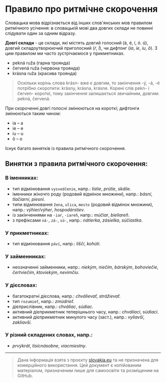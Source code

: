 # Правило про ритмічне скорочення

Словацька мова відрізнається від інших слов'янських мов правилом ритмічного усічення: в словацькій мові два довгих склади не повинні слідувати один за одним відразу.

**Довгі склади** - це склади, які містять довгий голосний (á, é, í, ó. ú), довгий складоутворюючий приголосний (_ŕ_, _ĺ_), чи дифтонг (_ia_, _ie_, _iu_, _ô_). З цим правилом ми часто зустрічаємося у прикметниках.

- pekná ruža (гарна троянда)
- červená ruža (червона троянда)
- krásna ruža (красива троянда)

> Оскільки корінь слова krásn- вже є довгим, то закінчення -ý, -á, -é потрібно скоротити:
krásny, krásna, krásne. Корені слів pekn- і červen- короткі, тому закінчення залишається звичайним, довгим: pekná, červená.

При скороченні довгі голосні змінюються на короткі; дифтонги змінюються таким чином:

- ia – a
- ie – e
- iu – u
- ô – o

Існує багато винятків із правила ритмічного скорочення.

## Винятки з правила ритмічного скорочення:

### В іменниках: 

- тип відмінювання `vysvedčenie`, напр.: _lístie_, _prútie_, _skálie_.
- іменники жіночго роду (родовий відмінок множини), напр.: _básní_, _tlačiarní_, _piesní_.
- типи відмінювання `žena`, `ulica`, `mesto` (родовий відмінок множини), напр.: _výhier/výher_, _hospodárstiev_.
- із закінченнями на `-iar`, `-iareň`, напр.: _múčiar_, _bieliareň_.
- з префіксами `ná-`, `zá-`, `sú-`, напр.: _nátierka_, _zásielka_, _súčiastka_.

### У прикметниках:
- тип відмінювання `páví`, напр.: _líščí_, _kohútí_.

### У займенниках:
- неозначенні займенники, напр.: _niekým_, _niečím_, _bárským_, _bohoviečie_, _čertviečím_, _ktoviekým_, _nevimčiu_.

### У дієсловах:
- багатократні дієслова, напр.: _chválievať_, _strážievať_.
- тип `rozumieť`, напр.: _zmúdrieť_.
- дієприслівник, напр.: _chváliac_, _súdiac_.
- активний дієприкметник теперішнього часу, напр.: _chváliaci_, _súdiaci_.
- активний дієприкметник минулого часу (заст.), напр.: _vyliavší_, _zakliavší_.

 ### У різний складених словах, напр.:
 - _prvýkrát_, _tisícnásobne_, _viacmiestny_.

--- 

> Дана інформація взята з проєкту [slovakia.eu](https://slovake.eu/) та не призначена для комерційного використання. Цей документ є копійованим матеріалом, призначеним лише для самоосвіти та розміщеним на GitHub.
